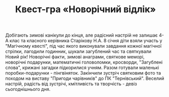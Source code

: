 ﻿---
title: Квест-гра «Новорічний відлік»
---

Добігають зимові канікули до кінця, але радісний настрій не залишає 4-А клас та класного керівника Старікову Н.А. 8 січня діти взяли участь у "Магічному квесті", під час якого виконували завдання кожної магічної стрілки, лагодили годинник, шукали загублений час та святкували Новий рік! Новорічні факти, зимові анаграми, святкове меморі, новорічні подарунки, математичні головоломки, кросворди, "Загублені слова", крижані загадки підкорилися учням. Разом готували маленькі поробки-подарунки - пінгвіняток. Закінчили зустріч святковим фото та походом на виставу "Пригоди чарівників" до ПК "Тернівський". Веселий настрій, радість від зустрічі, кмітливість та творчість - девіз сьогоднішнього дня.

<slideshow />